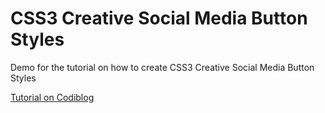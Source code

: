 # CSS3 Creative Social Media Button Styles
Demo for the tutorial on how to create CSS3 Creative Social Media Button Styles

<a href="http://www.codiblog.com/2016/02/css3-creative-social-media-button-styles.html">Tutorial on Codiblog</a>
